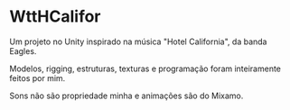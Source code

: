 # WttHCalifor
Um projeto no Unity inspirado na música "Hotel California", da banda Eagles.<p>
  Modelos, rigging, estruturas, texturas e programação foram inteiramente feitos por mim.<p>
    Sons não são propriedade minha e animações são do Mixamo.
